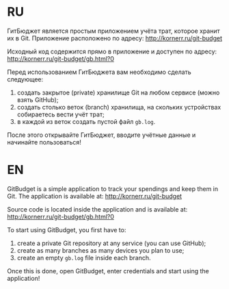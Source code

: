 # RU

ГитБюджет является простым приложением учёта трат, которое хранит их в Git. Приложение расположено по адресу: http://kornerr.ru/git-budget

Исходный код содержится прямо в приложение и доступен по адресу: http://kornerr.ru/git-budget/gb.html?0

Перед использованием ГитБюджета вам необходимо сделать следующее:

1. создать закрытое (private) хранилище Git на любом сервисе (можно взять GitHub);
1. создать столько веток (branch) хранилища, на скольких устройствах собираетесь вести учёт трат;
1. в каждой из веток создать пустой файл `gb.log`.

После этого открывайте ГитБюджет, вводите учётные данные и начинайте пользоваться!

# EN

GitBudget is a simple application to track your spendings and keep them in Git. The application is available at: http://kornerr.ru/git-budget

Source code is located inside the application and is available at: http://kornerr.ru/git-budget/gb.html?0

To start using GitBudget, you first have to:

1. create a private Git repository at any service (you can use GitHub);
1. create as many branches as many devices you plan to use;
1. create an empty `gb.log` file inside each branch.

Once this is done, open GitBudget, enter credentials and start using the application!
